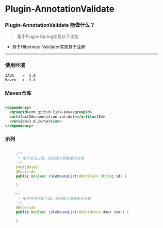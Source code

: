 # Plugin-AnnotationValidate

### Plugin-AnnotationValidate 能做什么？

> 基于Plugin-Spring实现以下功能
- 基于Hibernate-Validator实现基于注解

---
### 使用环境

    JAVA    >  1.8
    Maven   >  3.X
    
### Maven仓库
    
```xml

<dependency>
  <groupId>com.github.link-kou</groupId>
  <artifactId>annotation-validate</artifactId>
  <version>1.0.2</version>
</dependency>

```


### 示列

```java

     /**
      * 用于方法上面。校验输入参数是否合理
      */
     @Validated
     @Override
     public Boolean roleMeunsList(@NotBlank String id) {
         
     }   

    /**
      * 用于方法字段上面。校验输入参数是否合理
      */
     @Override
     public Boolean roleMeunsList(@Validated User user) {
         
     }  

```

